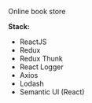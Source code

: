 Online book store

**Stack:**

* ReactJS
* Redux
* Redux Thunk
* React Logger
* Axios
* Lodash
* Semantic UI (React)
